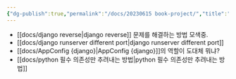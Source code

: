 ```yaml
---
{"dg-publish":true,"permalink":"/docs/20230615 book-project/","title":"20230615 book-project"}
---
```


- [[docs/django reverse\|django reverse]] 문제를 해결하는 방법 모색중.
- [[docs/django runserver different port\|django runserver different port]]
- [[docs/AppConfig {django}\|AppConfig {django}]]의 역할이 도대체 뭐냐?
- [[docs/python 필수 의존성만 추려내는 방법\|python 필수 의존성만 추려내는 방법]]
